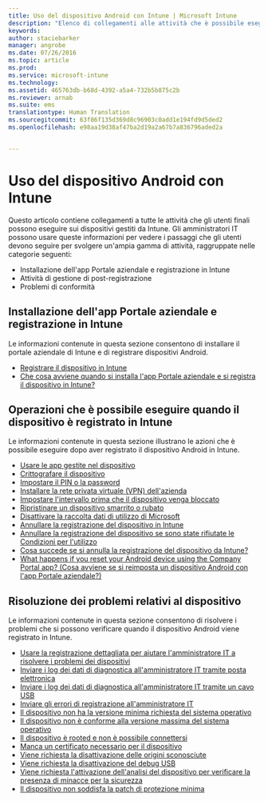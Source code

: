 ```yaml
---
title: Uso del dispositivo Android con Intune | Microsoft Intune
description: "Elenco di collegamenti alle attività che è possibile eseguire sul dispositivo mobile Android quando viene registrato in Intune"
keywords: 
author: staciebarker
manager: angrobe
ms.date: 07/26/2016
ms.topic: article
ms.prod: 
ms.service: microsoft-intune
ms.technology: 
ms.assetid: 465763db-b68d-4392-a5a4-732b5b875c2b
ms.reviewer: arnab
ms.suite: ems
translationtype: Human Translation
ms.sourcegitcommit: 63f86f135d369d8c96903c0add1e194fd9d5ded2
ms.openlocfilehash: e98aa19d38af47ba2d19a2a67b7a836796aded2a


---
```



# Uso del dispositivo Android con Intune

Questo articolo contiene collegamenti a tutte le attività che gli utenti finali possono eseguire sui dispositivi gestiti da Intune. Gli amministratori IT possono usare queste informazioni per vedere i passaggi che gli utenti devono seguire per svolgere un'ampia gamma di attività, raggruppate nelle categorie seguenti:

- Installazione dell'app Portale aziendale e registrazione in Intune
- Attività di gestione di post-registrazione
- Problemi di conformità

## Installazione dell'app Portale aziendale e registrazione in Intune

Le informazioni contenute in questa sezione consentono di installare il portale aziendale di Intune e di registrare dispositivi Android.

- [Registrare il dispositivo in Intune](enroll-your-device-in-Intune-android.md)
- [Che cosa avviene quando si installa l'app Portale aziendale e si registra il dispositivo in Intune?](what-happens-if-you-install-the-company-portal-app-and-enroll-your-device-in-intune-android.md)

## Operazioni che è possibile eseguire quando il dispositivo è registrato in Intune

Le informazioni contenute in questa sezione illustrano le azioni che è possibile eseguire dopo aver registrato il dispositivo Android in Intune.

- [Usare le app gestite nel dispositivo](use-managed-apps-on-your-device-android.md)
- [Crittografare il dispositivo](encrypt-your-device-android.md)
- [Impostare il PIN o la password](set-your-pin-or-password-android.md)
- [Installare la rete privata virtuale (VPN) dell'azienda](install-your-companys-virtual-private-network-VPN-android.md)
- [Impostare l'intervallo prima che il dispositivo venga bloccato](set-the-amount-of-time-before-your-device-is-locked-android.md)
- [Ripristinare un dispositivo smarrito o rubato](reset-erase-your-lost-or-stolen-device-android.md)
- [Disattivare la raccolta dati di utilizzo di Microsoft](turn-off-microsoft-usage-data-collection-android.md)
- [Annullare la registrazione del dispositivo in Intune](unenroll-your-device-from-intune-android.md)
- [Annullare la registrazione del dispositivo se sono state rifiutate le Condizioni per l'utilizzo](unenroll-your-device-from-intune-if-you-declined-terms-of-use-android.md)
- [Cosa succede se si annulla la registrazione del dispositivo da Intune?](what-happens-if-you-unenroll-your-device-from-intune-android.md)
- [What happens if you reset your Android device using the Company Portal app? (Cosa avviene se si reimposta un dispositivo Android con l'app Portale aziendale?)](what-happens-if-you-reset-your-device-using-the-company-portal-android.md)
<!--- - [What is the Rights Management sharing app?](what-is-the-rms-sharing-app-android.md) --->

## Risoluzione dei problemi relativi al dispositivo

Le informazioni contenute in questa sezione consentono di risolvere i problemi che si possono verificare quando il dispositivo Android viene registrato in Intune.

- [Usare la registrazione dettagliata per aiutare l'amministratore IT a risolvere i problemi dei dispositivi](use-verbose-logging-to-help-your-it-administrator-fix-device-issues-android.md)
- [Inviare i log dei dati di diagnostica all'amministratore IT tramite posta elettronica](send-diagnostic-data-logs-to-your-it-administrator-using-email-android.md)
- [Inviare i log dei dati di diagnostica all'amministratore IT tramite un cavo USB](send-diagnostic-data-logs-to-your-it-administrator-using-a-usb-cable-android.md)
- [Inviare gli errori di registrazione all'amministratore IT](send-enrollment-errors-to-your-it-administrator-android.md)
- [Il dispositivo non ha la versione minima richiesta del sistema operativo](device-doesnt-have-the-required-minimum-operating-system-version-android.md)
- [Il dispositivo non è conforme alla versione massima del sistema operativo](device-doesnt-comply-with-maximum-operating-system-version-android.md)
- [Il dispositivo è rooted e non è possibile connettersi](your-device-is-rooted-and-you-cant-connect-android.md)
- [Manca un certificato necessario per il dispositivo](your-device-is-missing-a-required-certificate-android.md)
- [Viene richiesta la disattivazione delle origini sconosciute](you-are-asked-to-turn-off-unknown-sources-android.md)
- [Viene richiesta la disattivazione del debug USB](you-are-asked-to-turn-off-usb-debugging-android.md)
- [Viene richiesta l'attivazione dell'analisi del dispositivo per verificare la presenza di minacce per la sicurezza](you-are-asked-to-turn-on-scan-device-for-security-threats-android.md)
- [Il dispositivo non soddisfa la patch di protezione minima](your-device-does-not-meet-the-minimum-security-patch-android.md)



<!--HONumber=Aug16_HO5-->


